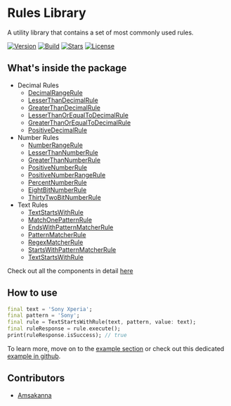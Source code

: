 # Rules Library

A utility library that contains a set of most commonly used rules.  
  
[![Version](https://img.shields.io/pub/v/zam_rules?color=%234287f5)](https://pub.dev/packages/zam_rules)
[![Build](https://github.com/zamstation/zam_rules/actions/workflows/build.yaml/badge.svg)](https://github.com/zamstation/zam_rules/actions/workflows/build.yaml)
[![Stars](https://img.shields.io/github/stars/zamstation/zam_rules.svg?style=flat&logo=github&colorB=deeppink&label=stars)](https://github.com/zamstation/zam_rules/stargazers)
[![License](https://img.shields.io/github/license/zamstation/zam_rules)](https://pub.dev/packages/zam_rules/license)

## What's inside the package

- Decimal Rules
  - [DecimalRangeRule](https://pub.dev/documentation/zam_rules/-latest/zam_rules/DecimalRangeRule-class.html)
  - [LesserThanDecimalRule](https://pub.dev/documentation/zam_rules/-latest/zam_rules/LesserThanDecimalRule-class.html)
  - [GreaterThanDecimalRule](https://pub.dev/documentation/zam_rules/-latest/zam_rules/GreaterThanDecimalRule-class.html)
  - [LesserThanOrEqualToDecimalRule](https://pub.dev/documentation/zam_rules/-latest/zam_rules/LesserThanOrEqualToDecimalRule-class.html)
  - [GreaterThanOrEqualToDecimalRule](https://pub.dev/documentation/zam_rules/-latest/zam_rules/GreaterThanOrEqualToDecimalRule-class.html)
  - [PositiveDecimalRule](https://pub.dev/documentation/zam_rules/-latest/zam_rules/PositiveDecimalRule-class.html)
- Number Rules
  - [NumberRangeRule](https://pub.dev/documentation/zam_rules/latest/zam_rules/NumberRangeRule-class.html)
  - [LesserThanNumberRule](https://pub.dev/documentation/zam_rules/latest/zam_rules/LesserThanNumberRule-class.html)
  - [GreaterThanNumberRule](https://pub.dev/documentation/zam_rules/latest/zam_rules/GreaterThanNumberRule-class.html)
  - [PositiveNumberRule](https://pub.dev/documentation/zam_rules/latest/zam_rules/PositiveNumberRule-class.html)
  - [PositiveNumberRangeRule](https://pub.dev/documentation/zam_rules/latest/zam_rules/PositiveNumberRangeRule-class.html)
  - [PercentNumberRule](https://pub.dev/documentation/zam_rules/latest/zam_rules/PercentNumberRule-class.html)
  - [EightBitNumberRule](https://pub.dev/documentation/zam_rules/latest/zam_rules/EightBitNumberRule-class.html)
  - [ThirtyTwoBitNumberRule](https://pub.dev/documentation/zam_rules/latest/zam_rules/ThirtyTwoBitNumberRule-class.html)
- Text Rules
  - [TextStartsWithRule](https://pub.dev/documentation/zam_rules/-latest/zam_rules/TextStartsWithRule-class.html)
  - [MatchOnePatternRule](https://pub.dev/documentation/zam_rules/latest/zam_rules/MatchOnePatternRule-class.html)
  - [EndsWithPatternMatcherRule](https://pub.dev/documentation/zam_rules/latest/zam_rules/EndsWithPatternMatcherRule-class.html)
  - [PatternMatcherRule](https://pub.dev/documentation/zam_rules/latest/zam_rules/PatternMatcherRule-class.html)
  - [RegexMatcherRule](https://pub.dev/documentation/zam_rules/latest/zam_rules/RegexMatcherRule-class.html)
  - [StartsWithPatternMatcherRule](https://pub.dev/documentation/zam_rules/latest/zam_rules/StartsWithPatternMatcherRule-class.html)
  - [TextStartsWithRule](https://pub.dev/documentation/zam_rules/latest/zam_rules/TextStartsWithRule-class.html)

Check out all the components in detail [here](https://pub.dev/documentation/zam_rules/latest/zam_rules/zam_rules-library.html)

## How to use

```dart
final text = 'Sony Xperia';
final pattern = 'Sony';
final rule = TextStartsWithRule(text, pattern, value: text);
final ruleResponse = rule.execute();
print(ruleResponse.isSuccess); // true
```

To learn more, move on to the [example section](https://pub.dev/packages/zam_rules/example) or check out this dedicated [example in github](https://github.com/zamstation/zam_rules/blob/main/example/lib/main.dart).

## Contributors
  * [Amsakanna](https://github.com/amsakanna)
